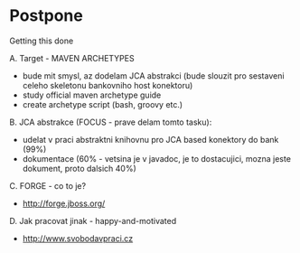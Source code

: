 Postpone
=========

Getting this done


A. Target - MAVEN ARCHETYPES
- bude mit smysl, az dodelam JCA abstrakci (bude slouzit pro sestaveni celeho skeletonu bankovniho host konektoru)
- study official maven archetype guide
- create archetype script (bash, groovy etc.)

B. JCA abstrakce (FOCUS - prave delam tomto tasku):
- udelat v praci abstraktni knihovnu pro JCA based konektory do bank (99%)
- dokumentace (60% - vetsina je v javadoc, je to dostacujici, mozna jeste dokument, proto dalsich 40%)
 
C. FORGE - co to je?
- http://forge.jboss.org/
 
D. Jak pracovat jinak - happy-and-motivated
* http://www.svobodavpraci.cz
